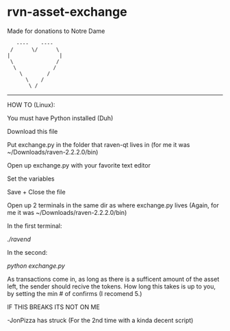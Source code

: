 # rvn-asset-exchange
Made for donations to Notre Dame

       ----    ----
     /      \/      \
    |                |
     \              /
      \            /
        \        /
          \    /
           \ /
           
           
________

HOW TO (Linux):

You must have Python installed (Duh)

Download this file

Put exchange.py in the folder that raven-qt lives in (for me it was ~/Downloads/raven-2.2.2.0/bin)

Open up exchange.py with your favorite text editor

Set the variables

Save + Close the file

Open up 2 terminals in the same dir as where exchange.py lives (Again, for me it was ~/Downloads/raven-2.2.2.0/bin)

In the first terminal:

_./ravend_

In the second:

_python exchange.py_

As transactions come in, as long as there is a sufficent amount of the asset left, the sender should recive the tokens. How long this takes is up to you, by setting the min # of confirms (I recomend 5.) 

IF THIS BREAKS ITS NOT ON ME

-JonPizza has struck (For the 2nd time with a kinda decent script)
